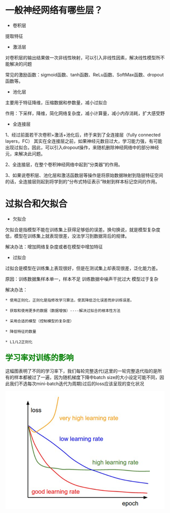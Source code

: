 # 一般神经网络有哪些层？

* 卷积层

提取特征

* 激活层

对卷积层的输出结果做一次非线性映射，可以引入非线性因素，解决线性模型所不能解决的问题
 
常见的激励函数：sigmoid函数、tanh函数、ReLu函数、SoftMax函数、dropout函数等。

* 池化层

主要用于特征降维，压缩数据和参数量，减小过拟合

作用：下采样，降维，简化网络复杂度，减小计算量，减小内存消耗，扩大感受野

* 全连接层

1、经过前面若干次卷积+激活+池化后，终于来到了全连接层（fully connected layers，FC）
     其实在全连接层之前，如果神经元数目过大，学习能力强，有可能出现过拟合。因此，可以引入dropout操作，来随机删除神经网络中的部分神经元，来解决此问题。

2、全连接层，在整个卷积神经网络中起到“分类器”的作用。

3、如果说卷积层、池化层和激活函数层等操作是将原始数据映射到隐层特征空间的话，全连接层则起到将学到的“分布式特征表示”映射到样本标记空间的作用。

# 过拟合和欠拟合

* 欠拟合

欠拟合是指模型不能在训练集上获得足够低的误差。换句换说，就是模型复杂度低，模型在训练集上就表现很差，没法学习到数据背后的规律。

解决办法：增加网络复杂度或者在模型中增加特征

* 过拟合

过拟合是模型在训练集上表现很好，但是在测试集上却表现很差，泛化能力差。

原因：训练数据集样本单一，样本不足
		 训练数据中噪声干扰过大
		 模型过于复杂

解决办法：

    * 使用正则化，正则化是指修改学习算法，使其降低泛化误差而非训练误差。

    * 获取和使用更多的数据（数据增强）----解决过拟合的根本性方法

    * 采用合适的模型（控制模型的复杂度）

    * 降低特征的数量

    * L1/L2正则化

### <font face="微软雅黑" color=green size=5>学习率对训练的影响</font>

这幅图表明了不同的学习率下，我们每轮完整迭代(这里的一轮完整迭代指的是所有的样本都被过了一遍，因为随机梯度下降中batch size的大小设定可能不同，因此我们不选每次mini-batch迭代为周期)过后的loss应该呈现的变化状况

![img_1.png](img_1.png)